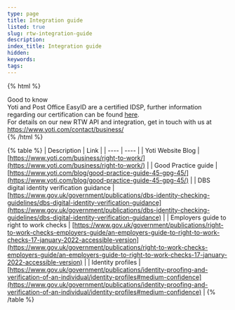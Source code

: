 ```yaml
---
type: page
title: Integration guide
listed: true
slug: rtw-integration-guide
description: 
index_title: Integration guide
hidden: 
keywords: 
tags: 
---
```


{% html %}
<div class="alert-GTK">
    <div class="alert-title" id="GTK">
        Good to know
    </div>
    <div class="alert-text">
       Yoti and Post Office EasyID are a certified IDSP, further information regarding our certification can be found <a href="https://www.yoti.com/blog/yoti-uk-government-approved-dbs-right-to-work-rent-checks/">here</a>.
    </div>
    <div class="alert-text">
       For details on our new RTW API and integration, get in touch with us at <a target="_self" href="https://www.yoti.com/contact/business/">https://www.yoti.com/contact/business/</a>
    </div>
</div>
{% /html %}

{% table %}
| Description | Link | 
| ---- | ---- | 
| Yoti Website Blog | [https://www.yoti.com/business/right-to-work/](https://www.yoti.com/business/right-to-work/) | 
| Good Practice guide | [https://www.yoti.com/blog/good-practice-guide-45-gpg-45/](https://www.yoti.com/blog/good-practice-guide-45-gpg-45/) | 
| DBS digital identity verification guidance | [https://www.gov.uk/government/publications/dbs-identity-checking-guidelines/dbs-digital-identity-verification-guidance](https://www.gov.uk/government/publications/dbs-identity-checking-guidelines/dbs-digital-identity-verification-guidance) | 
| Employers guide to right to work checks | [https://www.gov.uk/government/publications/right-to-work-checks-employers-guide/an-employers-guide-to-right-to-work-checks-17-january-2022-accessible-version](https://www.gov.uk/government/publications/right-to-work-checks-employers-guide/an-employers-guide-to-right-to-work-checks-17-january-2022-accessible-version) | 
| Identity profiles | [https://www.gov.uk/government/publications/identity-proofing-and-verification-of-an-individual/identity-profiles#medium-confidence](https://www.gov.uk/government/publications/identity-proofing-and-verification-of-an-individual/identity-profiles#medium-confidence) | 
{% /table %}